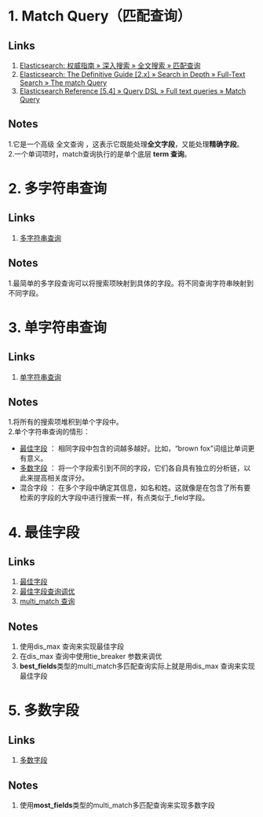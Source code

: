 
# 1. Match Query（匹配查询） #
## Links ##
1. [Elasticsearch: 权威指南 » 深入搜索 » 全文搜索 » 匹配查询](http://106.186.120.253/preview/match-query.html)
2. [Elasticsearch: The Definitive Guide [2.x] » Search in Depth » Full-Text Search » The match Query](https://www.elastic.co/guide/en/elasticsearch/guide/2.x/match-query.html)
3. [Elasticsearch Reference [5.4] » Query DSL » Full text queries » Match Query](https://www.elastic.co/guide/en/elasticsearch/reference/5.4/query-dsl-match-query.html)
## Notes ##
1.它是一个高级 全文查询 ，这表示它既能处理**全文字段**，又能处理**精确字段**。  
2.一个单词项时，match查询执行的是单个底层 **term 查询**。

# 2. 多字符串查询 #
## Links ##
1. [多字符串查询](http://106.186.120.253/preview/multi-query-strings.html)
## Notes ##
1.最简单的多字段查询可以将搜索项映射到具体的字段。将不同查询字符串映射到不同字段。

# 3. 单字符串查询 #
## Links ##
1. [单字符串查询](http://106.186.120.253/preview/_single_query_string.html)
## Notes ##
1.将所有的搜索项堆积到单个字段中。  
2.单个字符串查询的情形：  
- [最佳字段](https://github.com/niaomingjian/ProjectNote/blob/master/elasticsearch/note.md#4-最佳字段) ： 相同字段中包含的词越多越好。比如，“brown fox”词组比单词更有意义。
- [多数字段](https://github.com/niaomingjian/ProjectNote/blob/master/elasticsearch/note.md#5-多数字段) ： 将一个字段索引到不同的字段，它们各自具有独立的分析链，以此来提高相关度评分。
- 混合字段 ： 在多个字段中确定其信息，如名和姓。这就像是在包含了所有要检索的字段的大字段中进行搜索一样，有点类似于_field字段。

# 4. 最佳字段 #
## Links ##
1. [最佳字段](http://106.186.120.253/preview/_best_fields.html)
2. [最佳字段查询调优](http://106.186.120.253/preview/_tuning_best_fields_queries.html)
3. [multi_match 查询](http://106.186.120.253/preview/multi-match-query.html)
## Notes ##
1. 使用dis_max 查询来实现最佳字段
2. 在dis_max 查询中使用tie_breaker 参数来调优
3. **best_fields**类型的multi_match多匹配查询实际上就是用dis_max 查询来实现最佳字段

# 5. 多数字段 #
## Links ##
1. [多数字段](http://106.186.120.253/preview/most-fields.html)
## Notes ##
1. 使用**most_fields**类型的multi_match多匹配查询来实现多数字段


